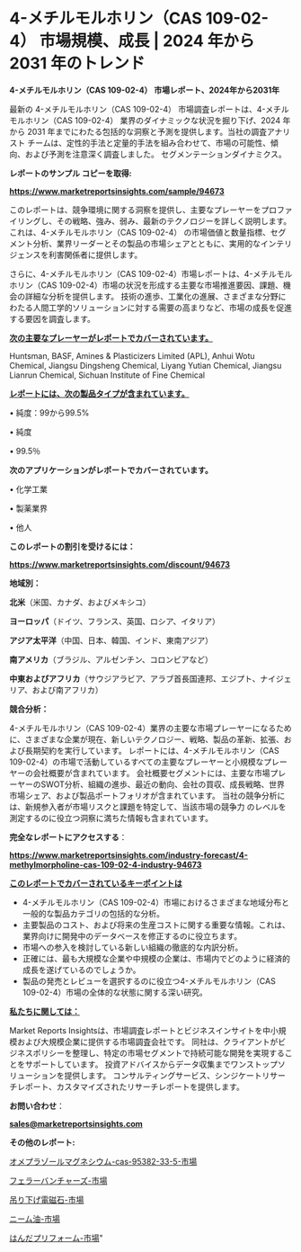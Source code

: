 # 4-メチルモルホリン（CAS 109-02-4） 市場規模、成長 | 2024 年から 2031 年のトレンド

<strong>4-メチルモルホリン（CAS 109-02-4） 市場レポート、2024年から2031年</strong>

最新の 4-メチルモルホリン（CAS 109-02-4） 市場調査レポートは、4-メチルモルホリン（CAS 109-02-4） 業界のダイナミックな状況を掘り下げ、2024 年から 2031 年までにわたる包括的な洞察と予測を提供します。当社の調査アナリスト チームは、定性的手法と定量的手法を組み合わせて、市場の可能性、傾向、および予測を注意深く調査しました。 セグメンテーションダイナミクス。



<strong>レポートのサンプル コピーを取得:</strong> <a href=https://www.marketreportsinsights.com/sample/94673>

<strong><u>https://www.marketreportsinsights.com/sample/94673</u></strong></a>

このレポートは、競争環境に関する洞察を提供し、主要なプレーヤーをプロファイリングし、その戦略、強み、弱み、最新のテクノロジーを詳しく説明します。 これは、4-メチルモルホリン（CAS 109-02-4） の市場価値と数量指標、セグメント分析、業界リーダーとその製品の市場シェアとともに、実用的なインテリジェンスを利害関係者に提供します。

さらに、4-メチルモルホリン（CAS 109-02-4）市場レポートは、4-メチルモルホリン（CAS 109-02-4）市場の状況を形成する主要な市場推進要因、課題、機会の詳細な分析を提供します。 技術の進歩、工業化の進展、さまざまな分野にわたる人間工学的ソリューションに対する需要の高まりなど、市場の成長を促進する要因を調査します。



<strong><u>次の主要なプレーヤーがレポートでカバーされています。</u></strong>

Huntsman, BASF, Amines & Plasticizers Limited (APL), Anhui Wotu Chemical, Jiangsu Dingsheng Chemical, Liyang Yutian Chemical, Jiangsu Lianrun Chemical, Sichuan Institute of Fine Chemical



<strong><u><b>レポートには、次の製品タイプが含まれています。</b></u></strong>

• 純度：99から99.5%

• 純度

• 99.5％



<strong><b>次のアプリケーションがレポートでカバーされています。</b></strong>

• 化学工業

• 製薬業界

• 他人



<strong><b>このレポートの割引を受けるには：</b></strong><a href=https://www.marketreportsinsights.com/discount/94673>

<strong><u>https://www.marketreportsinsights.com/discount/94673</u></strong></a>



<strong>地域別：</strong>



<strong>北米</strong>（米国、カナダ、およびメキシコ）



<strong>ヨーロッパ</strong>（ドイツ、フランス、英国、ロシア、イタリア）



<strong>アジア太平洋</strong>（中国、日本、韓国、インド、東南アジア）



<strong>南アメリカ</strong>（ブラジル、アルゼンチン、コロンビアなど）



<strong>中東およびアフリカ</strong>（サウジアラビア、アラブ首長国連邦、エジプト、ナイジェリア、および南アフリカ）



<strong>競合分析：</strong>

4-メチルモルホリン（CAS 109-02-4）業界の主要な市場プレーヤーになるために、さまざまな企業が現在、新しいテクノロジー、戦略、製品の革新、拡張、および長期契約を実行しています。 レポートには、4-メチルモルホリン（CAS 109-02-4）の市場で活動しているすべての主要なプレーヤーと小規模なプレーヤーの会社概要が含まれています。 会社概要セグメントには、主要な市場プレーヤーのSWOT分析、組織の進歩、最近の動向、会社の買収、成長戦略、世界市場シェア、および製品ポートフォリオが含まれています。 当社の競争分析には、新規参入者が市場リスクと課題を特定して、当該市場の競争力 のレベルを測定するのに役立つ洞察に満ちた情報も含まれています。



<strong>完全なレポートにアクセスする</strong>：

<a href=https://www.marketreportsinsights.com/industry-forecast/4-methylmorpholine-cas-109-02-4-industry-94673>

<strong><u>https://www.marketreportsinsights.com/industry-forecast/4-methylmorpholine-cas-109-02-4-industry-94673</u></strong></a>



<strong><u><b>このレポートでカバーされているキーポイントは</b></u></strong>
<ul>
  <li>4-メチルモルホリン（CAS 109-02-4）市場におけるさまざまな地域分布と一般的な製品カテゴリの包括的な分析。</li>
  <li>主要製品のコスト、および将来の生産コストに関する重要な情報。これは、業界向けに開発中のデータベースを修正するのに役立ちます。</li>
  <li>市場への参入を検討している新しい組織の徹底的な内訳分析。</li>
  <li>正確には、最も大規模な企業や中規模の企業は、市場内でどのように経済的成長を遂げているのでしょうか。</li>
  <li>製品の発売とレビューを選択するのに役立つ4-メチルモルホリン（CAS 109-02-4）市場の全体的な状態に関する深い研究。</li>
</ul>


<strong><u><b>私たちに関しては：</b></u></strong>

Market Reports Insightsは、市場調査レポートとビジネスインサイトを中小規模および大規模企業に提供する市場調査会社です。 同社は、クライアントがビジネスポリシーを整理し、特定の市場セグメントで持続可能な開発を実現することをサポートしています。 投資アドバイスからデータ収集までワンストップソリューションを提供します。 コンサルティングサービス、シンジケートリサーチレポート、カスタマイズされたリサーチレポートを提供します。



<strong><b>お問い合わせ</b></strong>：

<a href=mailto:sales@marketreportsinsights.com>

<strong><u>sales@marketreportsinsights.com</u></strong></a>



<strong>その他のレポート:</strong>

<a href=https://www.linkedin.com/pulse/オメプラゾールマグネシウム-cas-95382-33-5-市場-2023-年のダイナミクスとビジネストレンド-gx28f/>オメプラゾールマグネシウム-cas-95382-33-5-市場</a>

<a href=https://www.linkedin.com/pulse/フェラーバンチャーズ-市場-2023-年のダイナミクスとビジネストレンド-2030-pr-news-hub-gxdkf/>フェラーバンチャーズ-市場</a>

<a href=https://www.linkedin.com/pulse/吊り下げ電磁石-市場-2023-swot-分析と最新イノベーション-2030-ke4ff/>吊り下げ電磁石-市場</a>

<a href=https://www.linkedin.com/pulse/ニーム油-市場-2023-推進要因と成長機会-2030-consumer-connection-collective-360-j8yaf/>ニーム油-市場</a>

<a href=https://www.linkedin.com/pulse/はんだプリフォーム-市場-2023-総利益と主要ベンダー-2030-analytics-achievers-24-analysis-3unzc/>はんだプリフォーム-市場</a>"
